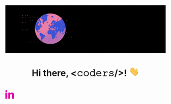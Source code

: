 <div align="center">
	<img src="https://github.com/tkachuk-ai/tkachuk-ai/raw/main/Welcome.gif">
</div>

<h1 align="center">Hi there, <𝚌𝚘𝚍𝚎𝚛𝚜/>! <img src="https://github.com/tkachuk-ai/tkachuk-ai/raw/main/Hand.gif" width="32px"></h1>
<br>
<a href="www.linkedin.com/in/otkachukse"> <img align="center" alt="Oleksandra @LinkedIN" width="27px" src="https://github.com/tkachuk-ai/tkachuk-ai/raw/main/LinkedIn icon.png" />
</a>
